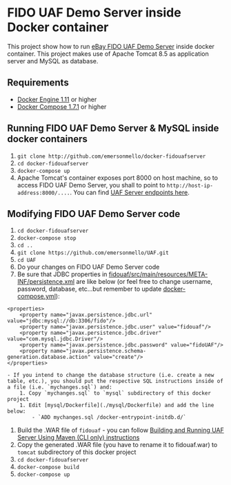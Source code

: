 # FIDO UAF Demo Server inside Docker container

This project show how to run [eBay FIDO UAF Demo Server](https://github.com/emersonmello/UAF.git) inside docker container. This project makes use of Apache Tomcat 8.5 as application server and MySQL as database.

## Requirements

* [Docker Engine 1.11](https://docs.docker.com/linux/) or higher
* [Docker Compose 1.7.1](https://docs.docker.com/compose/install/) or higher

## Running FIDO UAF Demo Server & MySQL inside docker containers

1. `git clone http://github.com/emersonmello/docker-fidouafserver`
1. `cd docker-fidouafserver`
1. `docker-compose up`
1. Apache Tomcat's container exposes port 8000 on host machine, so to access FIDO UAF Demo Server, you shall to point to `http://host-ip-address:8000/....`. You can find [UAF Server endpoints here](https://github.com/emersonmello/UAF/tree/master/fidouaf).

## Modifying FIDO UAF Demo Server code

1. `cd docker-fidouafserver`
1. `docker-compose stop`
1. `cd ..`
1. `git clone https://github.com/emersonmello/UAF.git`
1. `cd UAF`
1. Do your changes on FIDO UAF Demo Server code
1. Be sure that JDBC properties in [fidouaf/src/main/resources/META-INF/persistence.xml](https://github.com/emersonmello/UAF/blob/master/fidouaf/src/main/resources/META-INF/persistence.xml) are like below (or feel free to change username, password, database, etc...but remember to update [docker-compose.yml](docker-compose.yml)):
```
<properties>
	<property name="javax.persistence.jdbc.url" value="jdbc:mysql://db:3306/fido"/>
	<property name="javax.persistence.jdbc.user" value="fidouaf"/>
	<property name="javax.persistence.jdbc.driver" value="com.mysql.jdbc.Driver"/>
	<property name="javax.persistence.jdbc.password" value="fidoUAF"/>
	<property name="javax.persistence.schema-generation.database.action" value="create"/>
</properties>
```
    - If you intend to change the database structure (i.e. create a new table, etc.), you should put the respective SQL instructions inside of a file (i.e. `mychanges.sql`) and:
        1. Copy `mychanges.sql` to `mysql` subdirectory of this docker project
        1. Edit [mysql/Dockerfile](./mysql/Dockerfile) and add the line below:
            - `ADD mychanges.sql /docker-entrypoint-initdb.d/`

1. Build the .WAR file of `fidouaf` - you can follow [Building and Running UAF Server Using Maven (CLI only) instructions](https://github.com/eBay/UAF/wiki)
1. Copy the generated .WAR file (you have to rename it to fidouaf.war) to `tomcat` subdirectory of this docker project
1. `cd docker-fidouafserver`
1. `docker-compose build`
1. `docker-compose up`